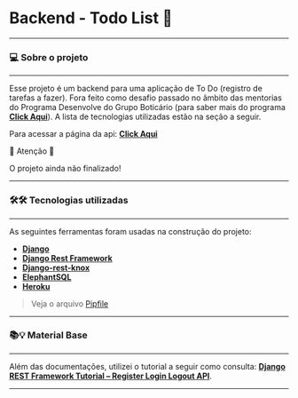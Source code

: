 # Backend - Todo List 📌

---

### 💻 Sobre o projeto

---

Esse projeto é um backend para uma aplicação de To Do (registro de tarefas a fazer). Fora feito como desafio passado no âmbito das mentorias do Programa Desenvolve do Grupo Boticário (para saber mais do programa **[Click Aqui](https://desenvolve.grupoboticario.com.br/)**). A lista de tecnologias utilizadas estão na seção a seguir.

Para acessar a página da api: **[Click Aqui](https://todo-backend-django-z.herokuapp.com/)**

🚧 Atenção 🚧

O projeto ainda não finalizado!

---

### 🛠🛠 Tecnologias utilizadas

---

As seguintes ferramentas foram usadas na construção do projeto:

- **[Django](https://www.djangoproject.com/)**
- **[Django Rest Framework](https://www.django-rest-framework.org/)**
- **[Django-rest-knox](https://github.com/James1345/django-rest-knox/)**
- **[ElephantSQL](https://www.elephantsql.com/)**
- **[Heroku](https://www.heroku.com/)**

> Veja o arquivo [Pipfile](https://github.com/fagnerzulin/todo-backend-django/blob/main/Pipfile)

---

### 📚💡 Material Base

---

Além das documentações, utilizei o tutorial a seguir como consulta: **[Django REST Framework Tutorial – Register Login Logout API](https://studygyaan.com/django/django-rest-framework-tutorial-register-login-logout)**.

---
